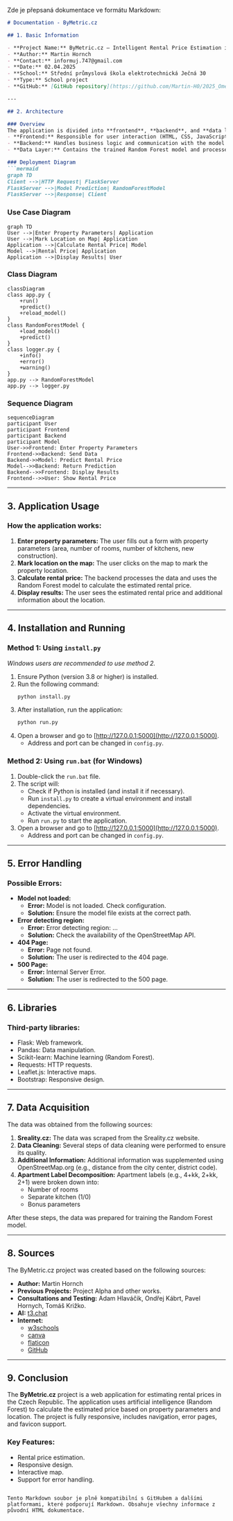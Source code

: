 Zde je přepsaná dokumentace ve formátu Markdown:

```markdown
# Documentation - ByMetric.cz

## 1. Basic Information

- **Project Name:** ByMetric.cz – Intelligent Rental Price Estimation in the Czech Republic
- **Author:** Martin Hornch
- **Contact:** informuj.747@gmail.com
- **Date:** 02.04.2025
- **School:** Střední průmyslová škola elektrotechnická Ječná 30
- **Type:** School project
- **GitHub:** [GitHub repository](https://github.com/Martin-H0/2025_OmegaV2)

---

## 2. Architecture

### Overview
The application is divided into **frontend**, **backend**, and **data layer**:
- **Frontend:** Responsible for user interaction (HTML, CSS, JavaScript).
- **Backend:** Handles business logic and communication with the model (Flask).
- **Data Layer:** Contains the trained Random Forest model and processes data.

### Deployment Diagram
```mermaid
graph TD
Client -->|HTTP Request| FlaskServer
FlaskServer -->|Model Prediction| RandomForestModel
FlaskServer -->|Response| Client
```

### Use Case Diagram
```mermaid
graph TD
User -->|Enter Property Parameters| Application
User -->|Mark Location on Map| Application
Application -->|Calculate Rental Price| Model
Model -->|Rental Price| Application
Application -->|Display Results| User
```

### Class Diagram
```mermaid
classDiagram
class app.py {
    +run()
    +predict()
    +reload_model()
}
class RandomForestModel {
    +load_model()
    +predict()
}
class logger.py {
    +info()
    +error()
    +warning()
}
app.py --> RandomForestModel
app.py --> logger.py
```

### Sequence Diagram
```mermaid
sequenceDiagram
participant User
participant Frontend
participant Backend
participant Model
User->>Frontend: Enter Property Parameters
Frontend->>Backend: Send Data
Backend->>Model: Predict Rental Price
Model-->>Backend: Return Prediction
Backend-->>Frontend: Display Results
Frontend-->>User: Show Rental Price
```

---

## 3. Application Usage

### How the application works:
1. **Enter property parameters:** The user fills out a form with property parameters (area, number of rooms, number of kitchens, new construction).
2. **Mark location on the map:** The user clicks on the map to mark the property location.
3. **Calculate rental price:** The backend processes the data and uses the Random Forest model to calculate the estimated rental price.
4. **Display results:** The user sees the estimated rental price and additional information about the location.

---

## 4. Installation and Running

### Method 1: Using `install.py`
*Windows users are recommended to use method 2.*

1. Ensure Python (version 3.8 or higher) is installed.
2. Run the following command:
    ```bash
    python install.py
    ```
3. After installation, run the application:
    ```bash
    python run.py
    ```
4. Open a browser and go to [http://127.0.0.1:5000](http://127.0.0.1:5000).
    - Address and port can be changed in `config.py`.

### Method 2: Using `run.bat` (for Windows)
1. Double-click the `run.bat` file.
2. The script will:
    - Check if Python is installed (and install it if necessary).
    - Run `install.py` to create a virtual environment and install dependencies.
    - Activate the virtual environment.
    - Run `run.py` to start the application.
3. Open a browser and go to [http://127.0.0.1:5000](http://127.0.0.1:5000).
    - Address and port can be changed in `config.py`.

---

## 5. Error Handling

### Possible Errors:
- **Model not loaded:**
    - **Error:** Model is not loaded. Check configuration.
    - **Solution:** Ensure the model file exists at the correct path.
- **Error detecting region:**
    - **Error:** Error detecting region: ...
    - **Solution:** Check the availability of the OpenStreetMap API.
- **404 Page:**
    - **Error:** Page not found.
    - **Solution:** The user is redirected to the 404 page.
- **500 Page:**
    - **Error:** Internal Server Error.
    - **Solution:** The user is redirected to the 500 page.

---

## 6. Libraries

### Third-party libraries:
- Flask: Web framework.
- Pandas: Data manipulation.
- Scikit-learn: Machine learning (Random Forest).
- Requests: HTTP requests.
- Leaflet.js: Interactive maps.
- Bootstrap: Responsive design.

---

## 7. Data Acquisition

The data was obtained from the following sources:
1. **Sreality.cz:** The data was scraped from the Sreality.cz website.
2. **Data Cleaning:** Several steps of data cleaning were performed to ensure its quality.
3. **Additional Information:** Additional information was supplemented using OpenStreetMap.org (e.g., distance from the city center, district code).
4. **Apartment Label Decomposition:** Apartment labels (e.g., 4+kk, 2+kk, 2+1) were broken down into:
    - Number of rooms
    - Separate kitchen (1/0)
    - Bonus parameters

After these steps, the data was prepared for training the Random Forest model.

---

## 8. Sources

The ByMetric.cz project was created based on the following sources:
- **Author:** Martin Hornch
- **Previous Projects:** Project Alpha and other works.
- **Consultations and Testing:** Adam Hlaváčik, Ondřej Kábrt, Pavel Hornych, Tomáš Križko.
- **AI:** [t3.chat](https://t3.chat/)
- **Internet:** 
    - [w3schools](https://www.w3schools.com/)
    - [canva](https://www.canva.com/)
    - [flaticon](https://www.flaticon.com/)
    - [GitHub](https://www.github.com)

---

## 9. Conclusion

The **ByMetric.cz** project is a web application for estimating rental prices in the Czech Republic. The application uses artificial intelligence (Random Forest) to calculate the estimated price based on property parameters and location. The project is fully responsive, includes navigation, error pages, and favicon support.

### Key Features:
- Rental price estimation.
- Responsive design.
- Interactive map.
- Support for error handling.
```

Tento Markdown soubor je plně kompatibilní s GitHubem a dalšími platformami, které podporují Markdown. Obsahuje všechny informace z původní HTML dokumentace.
